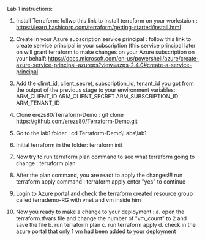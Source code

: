 Lab 1 instructions:

1. Install Terraform:
  follwo this link to install terraform on your workstaion : https://learn.hashicorp.com/terraform/getting-started/install.html
  
2. Create in your Azure subscription service principal :
  follow this link to create service principal in your subscription (this service principal later on will grant terraform to make changes     on your Azure subscription on your behalf: 
  https://docs.microsoft.com/en-us/powershell/azure/create-azure-service-principal-azureps?view=azps-2.4.0#create-a-service-principal
  
3. Add the clirnt_id, client_secret, subscription_id, tenant_id you got from the output of the previous stage to your environment              variables:
    ARM_CLIENT_ID 
    ARM_CLIENT_SECRET
    ARM_SUBSCRIPTION_ID
    ARM_TENANT_ID
    
4. Clone erezs80/Terraform-Demo :
  git clone https://github.com/erezs80/Terraform-Demo.git
  
5. Go to the lab1 folder : 
  cd Terraform-Demo\Labs\lab1

6. Initial terraform in the folder:
  terraform init

7. Now try to run terraform plan command to see what terraform going to change :
  terraform plan
  
8. After the plan command, you are readt to apply the changes!!! run terraform apply command :
  terraform apply
  enter "yes" to continue

9. Login to Azure portal and check the terraform created resource group called terrademo-RG with vnet and vm inside him

10. Now you ready to make a change to your deployment :
  a. open the terraform.tfvars file and change the number of "vm_count" to 2 and save the file
  b. run terraform plan
  c. run terraform apply
  d. check in the azure portal that only 1 vm had been added to your deployment